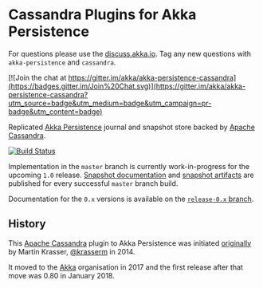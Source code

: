 Cassandra Plugins for Akka Persistence
======================================

For questions please use the [discuss.akka.io](https://discuss.lightbend.com/c/akka/). Tag any new questions with `akka-persistence` and `cassandra`.

[![Join the chat at https://gitter.im/akka/akka-persistence-cassandra](https://badges.gitter.im/Join%20Chat.svg)](https://gitter.im/akka/akka-persistence-cassandra?utm_source=badge&utm_medium=badge&utm_campaign=pr-badge&utm_content=badge)

Replicated [Akka Persistence](https://doc.akka.io/docs/akka/current/scala/persistence.html) journal and snapshot store backed by [Apache Cassandra](https://cassandra.apache.org/).

[![Build Status](https://travis-ci.org/akka/akka-persistence-cassandra.svg?branch=master)](https://travis-ci.org/akka/akka-persistence-cassandra)

Implementation in the `master` branch is currently work-in-progress for the upcoming `1.0` release. [Snapshot documentation](https://doc.akka.io/docs/akka-persistence-cassandra/snapshot/) and [snapshot artifacts](https://oss.sonatype.org/content/repositories/snapshots/com/lightbend/akka/akka-persistence-cassandra_2.12/) are published for every successful `master` branch build.

Documentation for the `0.x` versions is available on the [`release-0.x` branch](https://github.com/akka/akka-persistence-cassandra/tree/release-0.x).

## History

This [Apache Cassandra](https://cassandra.apache.org/) plugin to Akka Persistence was initiated [originally](https://github.com/krasserm/akka-persistence-cassandra) by Martin Krasser, [@krasserm](https://github.com/krasserm) in 2014.

It moved to the [Akka](https://github.com/akka/) organisation in 2017 and the first release after that move was 0.80 in January 2018.
